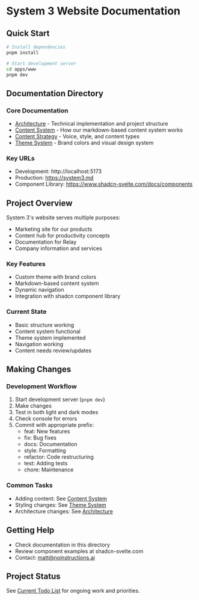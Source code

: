 # System 3 Website Documentation

## Quick Start
```bash
# Install dependencies
pnpm install

# Start development server
cd apps/www
pnpm dev
```

## Documentation Directory

### Core Documentation
- [Architecture](README-ARCHITECTURE.md) - Technical implementation and project structure
- [Content System](README-CONTENT-SYSTEM.md) - How our markdown-based content system works
- [Content Strategy](README-CONTENT-STRATEGY.md) - Voice, style, and content types
- [Theme System](README-THEME-SYSTEM.md) - Brand colors and visual design system

### Key URLs
- Development: http://localhost:5173
- Production: https://system3.md
- Component Library: https://www.shadcn-svelte.com/docs/components

## Project Overview

System 3's website serves multiple purposes:
- Marketing site for our products
- Content hub for productivity concepts
- Documentation for Relay
- Company information and services

### Key Features
- Custom theme with brand colors
- Markdown-based content system
- Dynamic navigation
- Integration with shadcn component library

### Current State
- Basic structure working
- Content system functional
- Theme system implemented
- Navigation working
- Content needs review/updates

## Making Changes

### Development Workflow
1. Start development server (`pnpm dev`)
2. Make changes
3. Test in both light and dark modes
4. Check console for errors
5. Commit with appropriate prefix:
   - feat: New features
   - fix: Bug fixes
   - docs: Documentation
   - style: Formatting
   - refactor: Code restructuring
   - test: Adding tests
   - chore: Maintenance

### Common Tasks
- Adding content: See [Content System](README-CONTENT-SYSTEM.md)
- Styling changes: See [Theme System](README-THEME-SYSTEM.md)
- Architecture changes: See [Architecture](README-ARCHITECTURE.md)

## Getting Help
- Check documentation in this directory
- Review component examples at shadcn-svelte.com
- Contact: matt@noinstructions.ai

## Project Status
See [Current Todo List](README-ARCHITECTURE.md#current-todo-list) for ongoing work and priorities.
